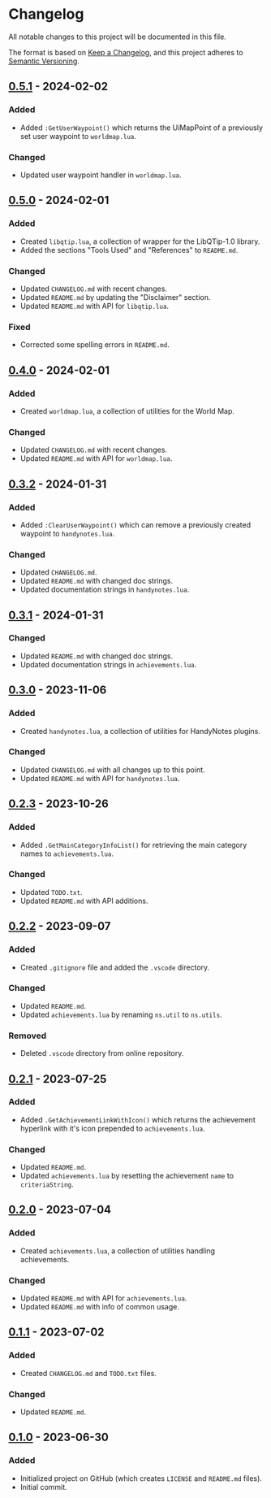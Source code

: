 # Changelog

All notable changes to this project will be documented in this file.

The format is based on [Keep a Changelog](https://keepachangelog.com/en/1.0.0/), and this project adheres to [Semantic Versioning](https://semver.org/spec/v2.0.0.html).

## [0.5.1] - 2024-02-02

### Added

* Added `:GetUserWaypoint()` which returns the UiMapPoint of a previously set user waypoint to `worldmap.lua`.

### Changed

* Updated user waypoint handler in `worldmap.lua`.

## [0.5.0] - 2024-02-01

### Added

* Created `libqtip.lua`, a collection of wrapper for the LibQTip-1.0 library.
* Added the sections "Tools Used" and "References" to `README.md`.

### Changed

* Updated `CHANGELOG.md` with recent changes.
* Updated `README.md` by updating the "Disclaimer" section.
* Updated `README.md` with API for `libqtip.lua`.

### Fixed

* Corrected some spelling errors in `README.md`.

## [0.4.0] - 2024-02-01

### Added

* Created `worldmap.lua`, a collection of utilities for the World Map.

### Changed

* Updated `CHANGELOG.md` with recent changes.
* Updated `README.md` with API for `worldmap.lua`.

## [0.3.2] - 2024-01-31

### Added

* Added `:ClearUserWaypoint()` which can remove a previously created waypoint to `handynotes.lua`.

### Changed

* Updated `CHANGELOG.md`.
* Updated `README.md` with changed doc strings.
* Updated documentation strings in `handynotes.lua`.

## [0.3.1] - 2024-01-31

### Changed

* Updated `README.md` with changed doc strings.
* Updated documentation strings in `achievements.lua`.

## [0.3.0] - 2023-11-06

### Added

* Created `handynotes.lua`, a collection of utilities for HandyNotes plugins.

### Changed

* Updated `CHANGELOG.md` with all changes up to this point.
* Updated `README.md` with API for `handynotes.lua`.

## [0.2.3] - 2023-10-26

### Added

* Added `.GetMainCategoryInfoList()` for retrieving the main category names to `achievements.lua`.

### Changed

* Updated `TODO.txt`.
* Updated `README.md` with API additions.

## [0.2.2] - 2023-09-07

### Added

* Created `.gitignore` file and added the `.vscode` directory.

### Changed

* Updated `README.md`.
* Updated `achievements.lua` by renaming `ns.util` to `ns.utils`.

### Removed

* Deleted `.vscode` directory from online repository.

## [0.2.1] - 2023-07-25

### Added

* Added `.GetAchievementLinkWithIcon()` which returns the achievement hyperlink with it's icon prepended to `achievements.lua`.

### Changed

* Updated `README.md`.
* Updated `achievements.lua` by resetting the achievement `name` to `criteriaString`.

## [0.2.0] - 2023-07-04

### Added

* Created `achievements.lua`, a collection of utilities handling achievements.

### Changed

* Updated `README.md` with API for `achievements.lua`.
* Updated `README.md` with info of common usage.

## [0.1.1] - 2023-07-02

### Added

* Created `CHANGELOG.md` and `TODO.txt` files.

### Changed

* Updated `README.md`.

## [0.1.0] - 2023-06-30

### Added

* Initialized project on GitHub (which creates `LICENSE` and `README.md` files).
* Initial commit.

<!-- [Unreleased]: https://github.com/erglo/wow-addon-utilities/compare/v0.4.0...development -->
[0.5.1]: https://github.com/erglo/wow-addon-utilities/compare/v0.5.0...v0.5.1
[0.5.0]: https://github.com/erglo/wow-addon-utilities/compare/v0.4.0...v0.5.0
[0.4.0]: https://github.com/erglo/wow-addon-utilities/compare/v0.3.2...v0.4.0
[0.3.2]: https://github.com/erglo/wow-addon-utilities/compare/v0.3.1...v0.3.2
[0.3.1]: https://github.com/erglo/wow-addon-utilities/compare/v0.3.0...v0.3.1
[0.3.0]: https://github.com/erglo/wow-addon-utilities/compare/v0.2.3...v0.3.0
[0.2.3]: https://github.com/erglo/wow-addon-utilities/compare/v0.2.2...v0.2.3
[0.2.2]: https://github.com/erglo/wow-addon-utilities/compare/v0.2.1...v0.2.2
[0.2.1]: https://github.com/erglo/wow-addon-utilities/compare/v0.2.0...v0.2.1
[0.2.0]: https://github.com/erglo/wow-addon-utilities/compare/v0.1.1...v0.2.0
[0.1.1]: https://github.com/erglo/wow-addon-utilities/compare/v0.1.0...v0.1.1
[0.1.0]: https://github.com/erglo/wow-addon-utilities/releases/tag/v0.1.0
